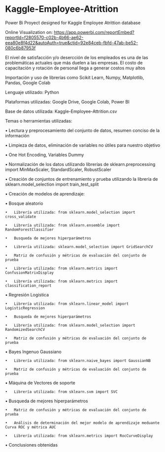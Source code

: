 # Kaggle-Employee-Atrittion
Power Bi Proyect designed for Kaggle Employee Atrittion database

Online Visualization on: https://app.powerbi.com/reportEmbed?reportId=f2805570-c02b-4b66-ae62-eea80e8f4d22&autoAuth=true&ctid=92e84ceb-fbfd-47ab-be52-080c6b87953f 

El nivel de satisfacción y/o desercción de los empleados es una de las problemáticas actuales que más duelen a las empresas. El costo de capacitación y rotación de personal llega a generar costos muy altos

Importación y uso de librerías como Scikit Learn, Numpy, Matplotlib, Pandas, Google Colab

Lenguaje utilizado: Python

Plataformas utilizadas: Google Drive, Google Colab, Power BI

Base de datos utilizada: Kaggle-Employee-Attrition.csv

Temas o herramientas utilizadas:

•	Lectura y preprocesamiento del conjunto de datos, resumen conciso de la información 

•	Limpieza de datos, eliminación de variables no útiles para nuestro objetivo 

•	One Hot Encoding, Variables Dummy

•	Normalización de los datos utilizando librerías de sklearn.preprocessing import MinMaxScaler, StandardScaler, RobustScaler

•	Creación de conjuntos de entrenamiento y prueba utilizando la librería de sklearn.model_selection import train_test_split

•	Creación de modelos de aprendizaje: 

•	Bosque aleatorio 

    •	Librería utilizada: from sklearn.model_selection import cross_validate

    •	Librería utilizada: from sklearn.ensemble import RandomForestClassifier

    •	Busqueda de mejores hiperparámetros 

    •	Librería utilizada: sklearn.model_selection import GridSearchCV

    •	Matriz de confusión y métricas de evaluación del conjunto de prueba

    •	Librería utilizada: from sklearn.metrics import ConfusionMatrixDisplay

    •	Librería utilizada: from sklearn.metrics import classification_report

•	Regresión Logística

    •	Librería utilizada: from sklearn.linear_model import LogisticRegression

    •	Busqueda de mejores hiperparámetros 

    •	Librería utilizada: from sklearn.model_selection import RandomizedSearchCV

    •	Matriz de confusión y métricas de evaluación del conjunto de prueba

•	Bayes Ingenuo Gaussiano

    •	Librería utilizada: from sklearn.naive_bayes import GaussianNB

    •	Matriz de confusión y métricas de evaluación del conjunto de prueba

•	Máquina de Vectores de soporte
    
    •	Librería utilizada: from sklearn.svm import SVC

•	Busqueda de mejores hiperparámetros 

    •	Matriz de confusión y métricas de evaluación del conjunto de prueba

    •	Análisis de determinación del mejor modelo de aprendizaje meduante Curva ROC y métrica AUC 

    •	Librería utilizada: from sklearn.metrics import RocCurveDisplay

•	Conclusiones obtenidas

